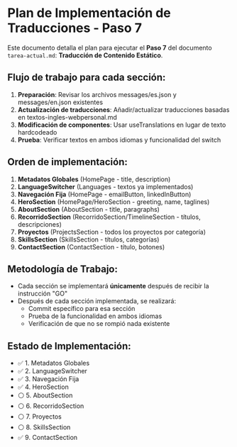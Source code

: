 # Plan de Implementación de Traducciones - Paso 7

Este documento detalla el plan para ejecutar el **Paso 7** del documento `tarea-actual.md`: **Traducción de Contenido Estático**.

## Flujo de trabajo para cada sección:

1. **Preparación**: Revisar los archivos messages/es.json y messages/en.json existentes
2. **Actualización de traducciones**: Añadir/actualizar traducciones basadas en textos-ingles-webpersonal.md
3. **Modificación de componentes**: Usar useTranslations en lugar de texto hardcodeado
4. **Prueba**: Verificar textos en ambos idiomas y funcionalidad del switch

## Orden de implementación:

1. **Metadatos Globales** (HomePage - title, description)
2. **LanguageSwitcher** (Languages - textos ya implementados)
3. **Navegación Fija** (HomePage - emailButton, linkedInButton)
4. **HeroSection** (HomePage/HeroSection - greeting, name, taglines)
5. **AboutSection** (AboutSection - title, paragraphs)
6. **RecorridoSection** (RecorridoSection/TimelineSection - títulos, descripciones)
7. **Proyectos** (ProjectsSection - todos los proyectos por categoría)
8. **SkillsSection** (SkillsSection - títulos, categorías)
9. **ContactSection** (ContactSection - título, botones)

## Metodología de Trabajo:

- Cada sección se implementará **únicamente** después de recibir la instrucción "GO"
- Después de cada sección implementada, se realizará:
  - Commit específico para esa sección
  - Prueba de la funcionalidad en ambos idiomas
  - Verificación de que no se rompió nada existente

## Estado de Implementación:

- ✅ 1. Metadatos Globales
- ✅ 2. LanguageSwitcher
- ✅ 3. Navegación Fija
- ✅ 4. HeroSection
- ⚪ 5. AboutSection
- ⚪ 6. RecorridoSection
- ⚪ 7. Proyectos
- ⚪ 8. SkillsSection
- ✅ 9. ContactSection 